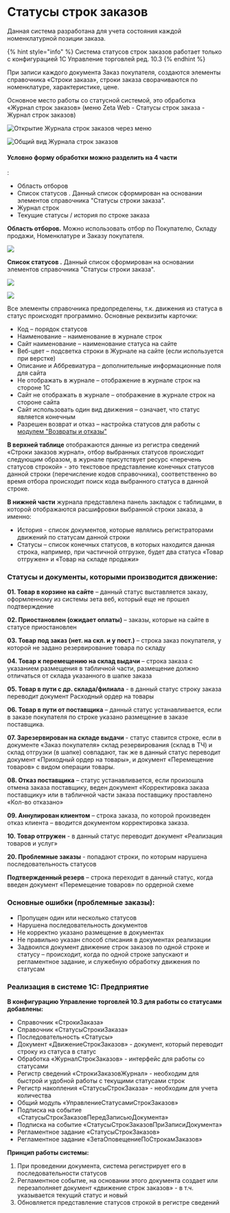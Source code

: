# Статусы строк заказов

Данная система разработана для учета состояния каждой номенклатурной позиции заказа.

{% hint style="info" %}
Система статусов строк заказов работает только с конфигурацией 1С Управление торговлей ред. 10.3
{% endhint %}

При записи каждого документа Заказ покупателя, создаются элементы справочника «Строки заказа», строки заказа сворачиваются по номенклатуре, характеристике, цене.

Основное место работы со статусной системой, это обработка «Журнал строк заказов» \(меню Zeta Web - Статусы строк заказа - Журнал строк заказов\)

![&#x41E;&#x442;&#x43A;&#x440;&#x44B;&#x442;&#x438;&#x435; &#x416;&#x443;&#x440;&#x43D;&#x430;&#x43B;&#x430; &#x441;&#x442;&#x440;&#x43E;&#x43A; &#x437;&#x430;&#x43A;&#x430;&#x437;&#x43E;&#x432; &#x447;&#x435;&#x440;&#x435;&#x437; &#x43C;&#x435;&#x43D;&#x44E;](../.gitbook/assets/image%20%2850%29.png)

![&#x41E;&#x431;&#x449;&#x438;&#x439; &#x432;&#x438;&#x434; &#x416;&#x443;&#x440;&#x43D;&#x430;&#x43B;&#x430; &#x441;&#x442;&#x440;&#x43E;&#x43A; &#x437;&#x430;&#x43A;&#x430;&#x437;&#x43E;&#x432;](../.gitbook/assets/image%20%2831%29.png)

#### Условно форму обработки можно разделить на 4 части:

* Область отборов
* Список статусов  . Данный список сформирован на основании элементов справочника "Статусы строки заказа".
* Журнал строк
* Текущие статусы / история по строке заказа

**Область отборов.** Можно использовать отбор по Покупателю, Складу продажи, Номенклатуре и Заказу покупателя.

![](../.gitbook/assets/image%20%28354%29.png)

**Список статусов.** Данный список сформирован на основании элементов справочника "Статусы строки заказа".

![](../.gitbook/assets/image%20%28390%29.png)

![](../.gitbook/assets/image%20%28192%29.png)

Все элементы справочника предопределены, т.к. движения из статуса в статус происходят программно. Основные реквизиты карточки:

* Код – порядок статусов
* Наименование – наименование в журнале строк
* Сайт наименование – наименование статуса на сайте
* Веб-цвет – подсветка строки в Журнале на сайте \(если используется при верстке\)
* Описание и Аббревиатура – дополнительные информационные поля для сайта
* Не отображать в журнале – отображение в журнале строк на стороне 1С
* Сайт не отображать в журнале – отображение в журнале строк на стороне сайта
* Сайт использовать один вид движения – означает, что статус является конечным
* Разрешен возврат и отказ – настройка статусов для работы с [модулем "Возвраты и отказы"](vozvraty-i-otkazy.md)

**В верхней таблице** отображаются данные из регистра сведений «Строки заказов журнал», отбор выбранных статусов происходит следующим образом, в журнале присутствует ресурс «перечень статусов строкой» - это текстовое представление конечных статусов данной строки \(перечисление кодов справочника\), соответственно во время отбора происходит поиск кода выбранного статуса в данной строке.

**В нижней части** журнала представлена панель закладок с таблицами, в которой отображаются расшифровки выбранной строки заказа, а именно:

* История - список документов, которые являлись регистраторами движений по статусам данной строки
* Статусы – список конечных статусов, в которых находится данная строка, например, при частичной отгрузке, будет два статуса «Товар отгружен» и «Товар на складе продажи»

### Статусы и документы, которыми производится движение:

**01. Товар в корзине на сайте** – данный статус выставляется заказу, оформленному из системы зета веб, который еще не прошел подтверждение

**02. Приостановлен \(ожидает оплаты\)** – заказы, которые на сайте в статусе приостановлен

**03. Товар под заказ \(нет. на скл. и у пост.\)** – строка заказ покупателя, у которой не задано резервирование товара по складу

**04. Товар к перемещению на склад выдачи** – строка заказа с указанием размещения в табличной части, размещение должно отличаться от склада указанного в шапке заказа 

**05. Товар в пути с др. склада/филиала** -  в данный статус строку заказа переводит документ Расходный ордер на товары

**06. Товар в пути от поставщика** – данный статус устанавливается, если в заказе покупателя по строке указано размещение в заказе поставщика.

**07. Зарезервирован на складе выдачи** -  статус ставится строке, если в документе «Заказ покупателя» склад резервирования \(склад в ТЧ\) и склад отгрузки \(в шапке\) совпадают, так же в данный статус переводит документ «Приходный ордер на товары», и документ «Перемещение товаров» с видом операции товары.

**08. Отказ поставщика** – статус устанавливается, если произошла отмена заказа поставщику, веден документ «Корректировка заказа поставщику» или в табличной части заказа поставщику проставлено «Кол-во отказано»

**09. Аннулирован клиентом** – строка заказа, по которой произведен отказ клиента – вводится документом корректировка заказа.

**10. Товар отгружен** -  в данный статус переводит документ «Реализация товаров и услуг»

**20. Проблемные заказы** -  попадают строки, по которым нарушена последовательность статусов

**Подтвержденный резерв** – строка переходит в данный статус, когда введен документ «Перемещение товаров» по ордерной схеме

### Основные ошибки \(проблемные заказы\):

* Пропущен один или несколько статусов
* Нарушена последовательность документов
* Не корректно указано размещение в документах
* Не правильно указан способ списания в документах реализации
* Задвоился документ движение строк заказов по одной строке и статусу – происходит, когда по одной строке запускают и регламентное задание, и служебную обработку движения по статусам

### Реализация в системе 1С: Предприятие

**В конфигурацию Управление торговлей 10.3 для работы со статусами добавлены:**

* Справочник «СтрокиЗаказа»
* Справочник «СтатусыСтрокиЗаказа»
* Последовательность «Статусы»
* Документ «ДвижениеСтрокЗаказов» - документ, который переводит строку из статуса в статус
* Обработка «ЖурналСтрокЗаказов» - интерфейс для работы со статусами
* Регистр сведений «СтрокиЗаказовЖурнал» - необходим для быстрой и удобной работы с текущими статусами строк
* Регистр накопления «СтатусыСтрокЗаказа» -  необходим для учета количества
* Общий модуль «УправлениеСтатусамиСтрокЗаказов»
* Подписка на событие «СтатусыСтрокЗаказовПередЗаписьюДокумента»
* Подписка на событие «СтатусыСтрокЗаказовПриЗаписиДокумента»
* Регламентное задание «СтатусыСтрокЗаказов»
* Регламентное задание «ЗетаОповещениеПоСтрокамЗаказов»

**Принцип работы системы:**

1. При проведении документа, система регистрирует его в последовательности статусов
2. Регламентное событие, на основании этого документа создает или перезаполняет документ «движение строк заказов» -  в т.ч. указывается текущий статус и новый
3. Обновляется представление статусов строкой в регистре сведений

